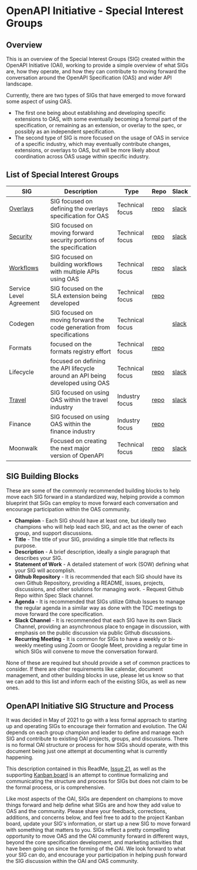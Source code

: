# OpenAPI Initiative - Special Interest Groups

## Overview

This is an overview of the Special Interest Groups (SIG) created within the OpenAPI Initiative (OAI), working to provide a simple overview of what SIGs are, how they operate, and how they can contribute to moving forward the conversation around the OpenAPI Specification (OAS) and wider API landscape.

Currently, there are two types of SIGs that have emerged to move forward some aspect of using OAS.

- The first one being about establishing and developing specific extensions to OAS, with some eventually becoming a formal part of the specification, or remaining as an extension, or overlay to the spec, or possibly as an independent specification.
- The second type of SIG is more focused on the usage of OAS in service of a specific industry, which may eventually contribute changes, extensions, or overlays to OAS, but will be more likely about coordination across OAS usage within specific industry.

## List of Special Interest Groups

| SIG                              | Description                                                                   | Type            | Repo                                                               | Slack                                                    |
| -------------------------------- | ----------------------------------------------------------------------------- | --------------- | ------------------------------------------------------------------ | -------------------------------------------------------- |
| [Overlays](./SIGs/OVERLAYS.md)   | SIG focused on defining the overlays specification for OAS                    | Technical focus | [repo](https://github.com/OAI/Overlay-Specification)               | [slack](https://open-api.slack.com/archives/C023Y5YJ474) |
| [Security](./SIGs/SECURITY.md)   | SIG focused on moving forward security portions of the specification          | Technical focus | [repo](https://github.com/OAI/sig-security)                        | [slack](https://open-api.slack.com/archives/C97Q5AQ9J)   |
| [Workflows](./SIGs/WORKFLOWS.md) | SIG focused on building workflows with multiple APIs using OAS                | Technical focus | [repo](https://github.com/OAI/sig-workflows)                       | [slack](https://open-api.slack.com/archives/C022K8VD7AP) |
| Service Level Agreement          | SIG focused on the SLA extension being developed                              | Technical focus | [repo](https://github.com/isa-group/SLA4OAI-ResearchSpecification) |                                                          |
| Codegen                          | SIG focused on moving forward the code generation from specifications         | Technical focus |                                                                    | [slack](https://open-api.slack.com/archives/C024AQQHRCH) |
| Formats                          | focused on the formats registry effort                                        | Technical focus | [repo](https://github.com/OAI/sig-formats)                         |                                                          |
| Lifecycle                        | focused on defining the API lifecycle around an API being developed using OAS | Technical focus | [repo](https://github.com/OAI/sig-lifecycle)                       | [slack](https://open-api.slack.com/archives/C0250DURXPZ) |
| [Travel](./SIGs/TRAVEL.md)       | SIG focused on using OAS within the travel industry                           | Industry focus  | [repo](https://github.com/OAI/sig-travel)                          | [slack](https://open-api.slack.com/archives/C0122NPKUR2) |
| Finance                          | SIG focused on using OAS within the finance industry                          | Industry focus  | [repo](https://github.com/OAI/sig-finance)                         |                                                          |
| Moonwalk                         | Focused on creating the next major version of OpenAPI                         | Technical focus | [repo](https://github.com/OAI/sig-moonwalk)                        | [slack](https://open-api.slack.com/archives/C06A0RPNPGE) |

## SIG Building Blocks

These are some of the commonly recommended building blocks to help move each SIG forward in a standardized way, helping provide a common blueprint that SiGs can employ to move forward each conversation and encourage participation within the OAS community.

- **Champion** - Each SIG should have at least one, but ideally two champions who will help lead each SIG, and act as the owner of each group, and support discussions.
- **Title** - The title of your SIG, providing a simple title that reflects its purpose.
- **Description** - A brief description, ideally a single paragraph that describes your SIG.
- **Statement of Work** - A detailed statement of work (SOW) defining what your SIG will accomplish.
- **Github Repository** - It is recommended that each SIG should have its own Github Repository, providing a README, issues, projects, discussions, and other solutions for managing work. - Request Github Repo within Spec Slack channel.
- **Agenda** - It is recommended that SIGs utilize Github Issues to manage the regular agenda in a similar way as done with the TDC meetings to move forward the core specification.
- **Slack Channel** - It is recommended that each SIG have its own Slack Channel, providing an asynchronous place to engage in discussion, with emphasis on the public discussion via public Github discussions.
- **Recurring Meeting** - It is common for SIGs to have a weekly or bi-weekly meeting using Zoom or Google Meet, providing a regular time in which SIGs will convene to move the conversation forward.

None of these are required but should provide a set of common practices to consider. If there are other requirements like calendar, document management, and other building blocks in use, please let us know so that we can add to this list and inform each of the existing SIGs, as well as new ones.

## OpenAPI Initiative SIG Structure and Process

It was decided in May of 2021 to go with a less formal approach to starting up and operating SIGs to encourage their formation and evolution. The OAI depends on each group champion and leader to define and manage each SIG and contribute to existing OAI projects, groups, and discussions. There is no formal OAI structure or process for how SIGs should operate, with this document being just one attempt at documenting what is currently happening.

This description contained in this ReadMe, [Issue 21](https://github.com/OAI/Projects/issues/12), as well as the supporting [Kanban board](https://github.com/OAI/Projects/projects/23) is an attempt to continue formalizing and communicating the structure and process for SIGs but does not claim to be the formal process, or is comprehensive.

Like most aspects of the OAI, SIGs are dependent on champions to move things forward and help define what SIGs are and how they add value to OAS and the community. Please share your feedback, corrections, additions, and concerns below, and feel free to add to the project Kanban board, update your SIG's information, or start up a new SIG to move forward with something that matters to you. SIGs reflect a pretty compelling opportunity to move OAS and the OAI community forward in different ways, beyond the core specification development, and marketing activities that have been going on since the forming of the OAI. We look forward to what your SIG can do, and encourage your participation in helping push forward the SIG discussion within the OAI and OAS community.
